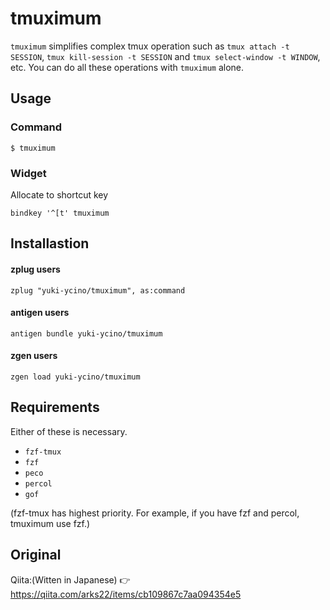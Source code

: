 # tmuximum
`tmuximum` simplifies complex tmux operation such as `tmux attach -t SESSION`, `tmux kill-session -t SESSION` and `tmux select-window -t WINDOW`, etc.
You can do all these operations with `tmuximum` alone.

## Usage

### Command

```
$ tmuximum
```

### Widget

Allocate to shortcut key

```.zshrc
bindkey '^[t' tmuximum
```

## Installastion

#### zplug users

```zsh:.zshrc
zplug "yuki-ycino/tmuximum", as:command
```

#### antigen users

```
antigen bundle yuki-ycino/tmuximum
```

#### zgen users

```
zgen load yuki-ycino/tmuximum
```

## Requirements
Either of these is necessary.

+ `fzf-tmux`
+ `fzf`
+ `peco`
+ `percol`
+ `gof`

(fzf-tmux has highest priority. For example, if you have fzf and percol, tmuximum use fzf.)

## Original
Qiita:(Witten in Japanese) 👉 https://qiita.com/arks22/items/cb109867c7aa094354e5
